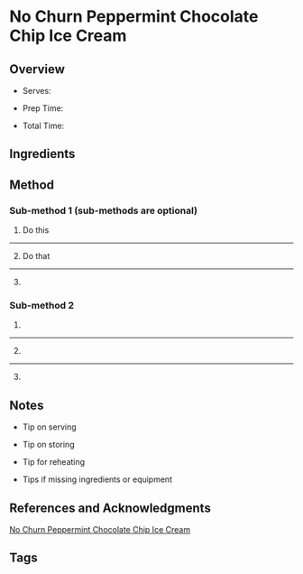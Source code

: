 # No Churn Peppermint Chocolate Chip Ice Cream

## Overview

- Serves:

- Prep Time:

- Total Time:

## Ingredients



## Method

### Sub-method 1 (sub-methods are optional)

1. Do this
---
2. Do that
---
3.

### Sub-method 2

1.
---
2.
---
3.

## Notes

- Tip on serving

- Tip on storing

- Tip for reheating

- Tips if missing ingredients or equipment

## References and Acknowledgments

[No Churn Peppermint Chocolate Chip Ice Cream](http://cincyshopper.com/no-churn-peppermint-chocolate-chip-ice-cream/)

## Tags



